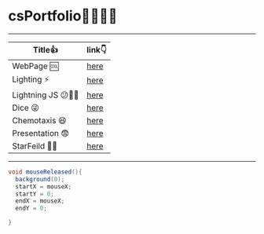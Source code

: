 # csPortfolio:raised_hands::raised_hands::raised_hands::shit:
---
Title:thumbsup: | link:point_down:
------------ | -------------
WebPage :cool: | [here](https://lilgae.github.io/TestWeb/highlight.html)
Lighting :zap: | [here](https://lilgae.github.io/lightning2/)
Lightning JS :confused::woman_shrugging: | [here]()
Dice :stuck_out_tongue_winking_eye: | [here](https://lilgae.github.io/dice3/)
Chemotaxis :laughing: | [here](https://lilgae.github.io/chemotaxis4/)
Presentation :fearful: | [here]()
StarFeild :star2::milky_way: | [here]()
---

```Java
void mouseReleased(){
  background(0);
  startX = mouseX;
  startY = 0;
  endX = mouseX;
  endY = 0;

}
```
